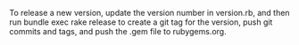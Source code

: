 To release a new version, update the version number in version.rb, and then run bundle exec rake release to create a git tag for the version, push git commits and tags, and push the .gem file to rubygems.org.

